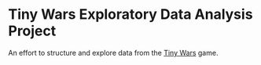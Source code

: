# Tiny Wars Exploratory Data Analysis Project

An effort to structure and explore data from the
[Tiny Wars](https://tinywars.online) game.
